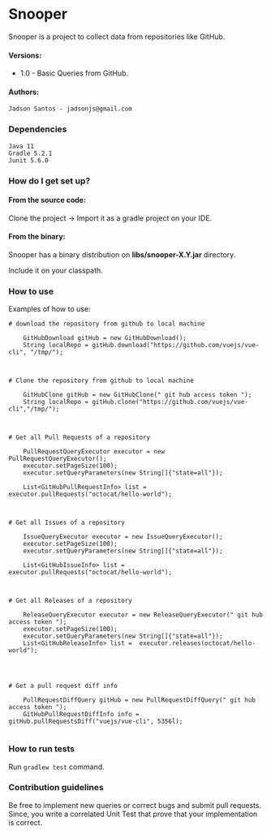 # Snooper

Snooper is a project to collect data from repositories like GitHub.

#### Versions: 

 - 1.0 - Basic Queries from GitHub.

#### Authors:

    Jadson Santos - jadsonjs@gmail.com
    
    
### Dependencies
    
    Java 11
    Gradle 5.2.1
    Junit 5.6.0
    
### How do I get set up?

#### From the source code:

   Clone the project -> Import it as a gradle project on your IDE.

#### From the binary:

   Snooper has a binary distribution on **libs/snooper-X.Y.jar** directory.
   
   Include it on your classpath.    
    

### How to use

Examples of how to use:

```
# download the repository from github to local machine
    
    GitHubDownload gitHub = new GitHubDownload();
    String localRepo = gitHub.download("https://github.com/vuejs/vue-cli", "/tmp/");



# Clone the repository from github to local machine
    
    GitHubClone gitHub = new GitHubClone(" git hub access token ");
    String localRepo = gitHub.clone("https://github.com/vuejs/vue-cli","/tmp/");



# Get all Pull Requests of a repository

    PullRequestQueryExecutor executor = new PullRequestQueryExecutor();
    executor.setPageSize(100);
    executor.setQueryParameters(new String[]{"state=all"});
    
    List<GitHubPullRequestInfo> list =  executor.pullRequests("octocat/hello-world");



# Get all Issues of a repository

    IssueQueryExecutor executor = new IssueQueryExecutor();
    executor.setPageSize(100);
    executor.setQueryParameters(new String[]{"state=all"});
    
    List<GitHubIssueInfo> list =  executor.pullRequests("octocat/hello-world");
    
    

# Get all Releases of a repository

    ReleaseQueryExecutor executor = new ReleaseQueryExecutor(" git hub access token ");
    executor.setPageSize(100);
    executor.setQueryParameters(new String[]{"state=all"});
    List<GitHubReleaseInfo> list =  executor.releases(octocat/hello-world");




# Get a pull request diff info

    PullRequestDiffQuery gitHub = new PullRequestDiffQuery(" git hub access token ");
    GitHubPullRequestDiffInfo info =  gitHub.pullRequestsDiff("vuejs/vue-cli", 5356l);


```

### How to run tests

 Run ```gradlew test``` command.
 
  
### Contribution guidelines

Be free to implement new queries or correct bugs and submit pull requests. Since, you write a correlated Unit Test that prove that your implementation is correct.

 
